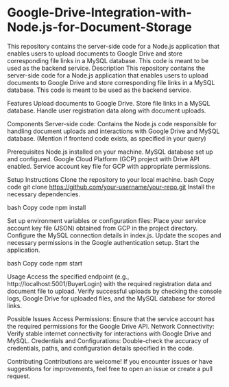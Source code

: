 # Google-Drive-Integration-with-Node.js-for-Document-Storage
This repository contains the server-side code for a Node.js application that enables users to upload documents to Google Drive and store corresponding file links in a MySQL database. This code is meant to be used as the backend service.
Description
This repository contains the server-side code for a Node.js application that enables users to upload documents to Google Drive and store corresponding file links in a MySQL database. This code is meant to be used as the backend service.

Features
Upload documents to Google Drive.
Store file links in a MySQL database.
Handle user registration data along with document uploads.

Components
Server-side code: Contains the Node.js code responsible for handling document uploads and interactions with Google Drive and MySQL database.
(Mention if frontend code exists, as specified in your query)

Prerequisites
Node.js installed on your machine.
MySQL database set up and configured.
Google Cloud Platform (GCP) project with Drive API enabled.
Service account key file for GCP with appropriate permissions.

Setup Instructions
Clone the repository to your local machine.
bash
Copy code
git clone https://github.com/your-username/your-repo.git
Install the necessary dependencies.

bash
Copy code
npm install

Set up environment variables or configuration files:
Place your service account key file (JSON) obtained from GCP in the project directory.
Configure the MySQL connection details in index.js.
Update the scopes and necessary permissions in the Google authentication setup.
Start the application.

bash
Copy code
npm start

Usage
Access the specified endpoint (e.g., http://localhost:5001/BuyerLogin) with the required registration data and document file to upload.
Verify successful uploads by checking the console logs, Google Drive for uploaded files, and the MySQL database for stored links.

Possible Issues
Access Permissions: Ensure that the service account has the required permissions for the Google Drive API.
Network Connectivity: Verify stable internet connectivity for interactions with Google Drive and MySQL.
Credentials and Configurations: Double-check the accuracy of credentials, paths, and configuration details specified in the code.

Contributing
Contributions are welcome! If you encounter issues or have suggestions for improvements, feel free to open an issue or create a pull request.

